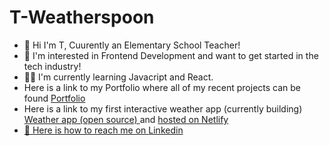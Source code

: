 # T-Weatherspoon

<ul>
  <li>
    👋 Hi I'm T, Cuurently an Elementary School Teacher!
 </li>
  <li>
👀 I'm interested in Frontend Development and want to get started in the tech industry!
   </li>
    <li>
      👩‍💻 I'm currently learning Javacript and React.
       </li>
       <li>
         Here is a link to my Portfolio where all of my recent projects can be found <a href="https://tweatherspoon.netlify.app" target="_blank"> Portfolio </a>
       </li>
      <li>
  Here is a link to my first interactive weather app (currently building) <a href="https://github.com/ohitsst/meteo.git" target="_blank"> Weather app (open source) </a>  and 
        <a href="https://meteoappbyt.netlify.app" target="_blank">
          hosted on Netlify      </li>
      <li>
      🤖 Here is how to reach me on <a href="https://www.linkedin.com/in/tijuana-w-96106b1b8" target="_blank"> Linkedin </a>        
</ul>
